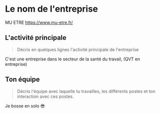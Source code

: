 # Le nom de l'entreprise

MU ETRE 
https://www.mu-etre.fr/

## L'activité principale

> Décris en quelques lignes l'activité principale de l'entreprise

C'est une entreprise dans le secteur de la santé du travail, (QVT en entreprise)

## Ton équipe

> Décris l'équipe avec laquelle tu travailles, les différents postes et ton interaction avec ces postes.

Je bosse en solo 😎

